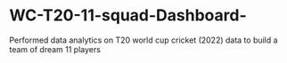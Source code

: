 # WC-T20-11-squad-Dashboard-
Performed data analytics on T20 world cup cricket (2022) data to build a team of dream 11 players
